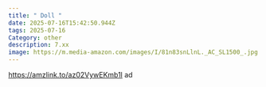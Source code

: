 ```yaml
---
title: " Doll "
date: 2025-07-16T15:42:50.944Z
tags: 2025-07-16
Category: other
description: 7.xx
image: https://m.media-amazon.com/images/I/81n83snLlnL._AC_SL1500_.jpg
---
```

https://amzlink.to/az02VywEKmb1l ad